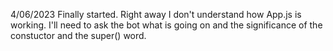 4/06/2023
Finally started. Right away I don't understand how App.js is working. I'll need to ask the bot what is going on and the significance of the constuctor and the super() word.